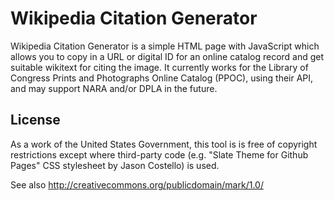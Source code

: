 Wikipedia Citation Generator
========

Wikipedia Citation Generator is a simple HTML page with JavaScript which allows you to
copy in a URL or digital ID for an online catalog record and get suitable wikitext for 
citing the image. It currently works for the Library of Congress Prints and Photographs
Online Catalog (PPOC), using their API, and may support NARA and/or DPLA in the future.

License
-------

As a work of the United States Government, this tool is is free of copyright restrictions
except where third-party code (e.g. "Slate Theme for Github Pages" CSS stylesheet by
Jason Costello) is used.

See also <http://creativecommons.org/publicdomain/mark/1.0/>
